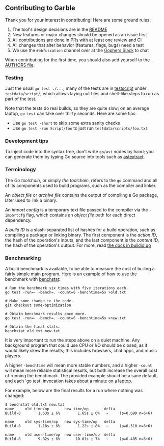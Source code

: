 ## Contributing to Garble

Thank you for your interest in contributing! Here are some ground rules:

1. The tool's design decisions are in the [README](README.md)
2. New features or major changes should be opened as an issue first
3. All contributions are done in PRs with at least one review and CI
4. All changes that alter behavior (features, flags, bugs) need a test
5. We use the `#obfuscation` channel over at the [Gophers Slack](https://invite.slack.golangbridge.org/) to chat

When contributing for the first time, you should also add yourself to the
[AUTHORS file](AUTHORS).

### Testing

Just the usual `go test ./...`; many of the tests are in
[testscript](https://godoc.org/github.com/rogpeppe/go-internal/testscript) under
`testdata/script/`, which allows laying out files and shell-like steps to run as
part of the test.

Note that the tests do real builds, so they are quite slow; on an average
laptop, `go test` can take over thirty seconds. Here are some tips:

* Use `go test -short` to skip some extra sanity checks
* Use `go test -run Script/foo` to just run `testdata/scripts/foo.txt`

### Development tips

To inject code into the syntax tree, don't write `go/ast` nodes by hand; you can
generate them by typing Go source into tools such as
[astextract](https://lu4p.github.io/astextract/).

### Terminology

The *Go toolchain*, or simply *the toolchain*, refers to the `go` command and
all of its components used to build programs, such as the compiler and linker.

An *object file* or *archive file* contains the output of compiling a Go
package, later used to link a binary.

An *import config* is a temporary text file passed to the compiler via the
`-importcfg` flag, which contains an *object file* path for each direct
dependency.

A *build ID* is a slash-separated list of hashes for a build operation, such as
compiling a package or linking binary. The first component is the *action ID*,
the hash of the operation's inputs, and the last component is the *content ID*,
the hash of the operation's output. For more, read
[the docs in buildid.go](https://github.com/golang/go/blob/master/src/cmd/go/internal/work/buildid.go)

### Benchmarking

A build benchmark is available, to be able to measure the cost of builing a
fairly simple main program. Here is an example of how to use the benchmark with
[benchstat](https://golang.org/x/perf/cmd/benchstat):

	# Run the benchmark six times with five iterations each.
	go test -run=- -bench=. -count=6 -benchtime=5x >old.txt

	# Make some change to the code.
	git checkout some-optimization

	# Obtain benchmark results once more.
	go test -run=- -bench=. -count=6 -benchtime=5x >new.txt

	# Obtain the final stats.
	benchstat old.txt new.txt

It is very important to run the steps above on a quiet machine. Any background
program that could use CPU or I/O should be closed, as it would likely skew the
results; this includes browsers, chat apps, and music players.

A higher `-benchtime` will mean more stable numbers, and a higher `-count` will
mean more reliable statistical results, but both increase the overall cost of
running the benchmark. The provided example should be a sane default, and each
'go test' invocation takes about a minute on a laptop.

For example, below are the final results for a run where nothing was changed:

	$ benchstat old.txt new.txt
	name     old time/op       new time/op       delta
	Build-8        1.63s ± 6%        1.65s ± 6%   ~     (p=0.699 n=6+6)

	name     old sys-time/op   new sys-time/op   delta
	Build-8        1.18s ± 6%        1.22s ± 8%   ~     (p=0.310 n=6+6)

	name     old user-time/op  new user-time/op  delta
	Build-8        9.82s ± 6%       10.01s ± 7%   ~     (p=0.485 n=6+6)
